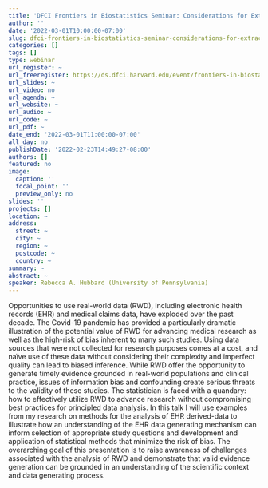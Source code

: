 ```yaml
---
title: 'DFCI Frontiers in Biostatistics Seminar: Considerations for Extracting Real-World Evidence from Real-World Data'
author: ''
date: '2022-03-01T10:00:00-07:00'
slug: dfci-frontiers-in-biostatistics-seminar-considerations-for-extracting-real-world-evidence-from-real-world-data
categories: []
tags: []
type: webinar
url_register: ~
url_freeregister: https://ds.dfci.harvard.edu/event/frontiers-in-biostatistics-using-ehr-to-accelerate-cancer-outcomes-research-without-leaving-valid-inference-behind/
url_slides: ~
url_video: no
url_agenda: ~
url_website: ~
url_audio: ~
url_code: ~
url_pdf: ~
date_end: '2022-03-01T11:00:00-07:00'
all_day: no
publishDate: '2022-02-23T14:49:27-08:00'
authors: []
featured: no
image:
  caption: ''
  focal_point: ''
  preview_only: no
slides: ''
projects: []
location: ~
address:
  street: ~
  city: ~
  region: ~
  postcode: ~
  country: ~
summary: ~
abstract: ~
speaker: Rebecca A. Hubbard (University of Pennsylvania)
--- 
```

<!--more-->
Opportunities to use real-world data (RWD), including electronic health records (EHR) and medical claims data, have exploded over the past decade. The Covid-19 pandemic has provided a particularly dramatic illustration of the potential value of RWD for advancing medical research as well as the high-risk of bias inherent to many such studies. Using data sources that were not collected for research purposes comes at a cost, and naïve use of these data without considering their complexity and imperfect quality can lead to biased inference. While RWD offer the opportunity to generate timely evidence grounded in real-world populations and clinical practice, issues of information bias and confounding create serious threats to the validity of these studies. The statistician is faced with a quandary: how to effectively utilize RWD to advance research without compromising best practices for principled data analysis. In this talk I will use examples from my research on methods for the analysis of EHR derived-data to illustrate how an understanding of the EHR data generating mechanism can inform selection of appropriate study questions and development and application of statistical methods that minimize the risk of bias. The overarching goal of this presentation is to raise awareness of challenges associated with the analysis of RWD and demonstrate that valid evidence generation can be grounded in an understanding of the scientific context and data generating process.
